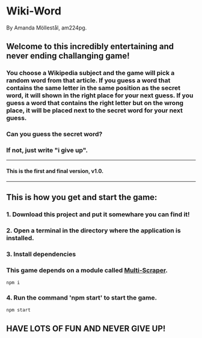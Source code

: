 # Wiki-Word
By Amanda Möllestål, am224pg.

## Welcome to this incredibly entertaining and never ending challanging game!

###  You choose a Wikipedia subject and the game will pick a random word from that article. If you guess a word that contains the same letter in the same position as the secret word, it will shown in the right place for your next guess. If you guess a word that contains the right letter but on the wrong place, it will be placed next to the secret word for your next guess.

### Can you guess the secret word?
### If not, just write "i give up".

- - - 
#### This is the first and final version, v1.0.
- - -


## This is how you get and start the game:

### 1. Download this project and put it somewhare you can find it!

### 2. Open a terminal in the directory where the application is installed.

### 3. Install dependencies
### This game depends on a module called [Multi-Scraper](https://github.com/amanda-mollestal/multi-scraper).

``` 
npm i
```
### 4. Run the command 'npm start' to start the game.
``` 
npm start
```

## HAVE LOTS OF FUN AND NEVER GIVE UP!